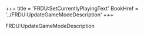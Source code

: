 +++
title = 'FRDU:SetCurrentlyPlayingText'
BookHref = '../FRDU:UpdateGameModeDescription'
+++

FRDU:UpdateGameModeDescription
